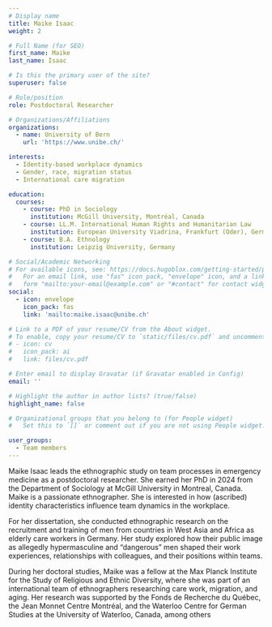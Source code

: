 ```yaml
---
# Display name
title: Maike Isaac
weight: 2

# Full Name (for SEO)
first_name: Maike
last_name: Isaac

# Is this the primary user of the site?
superuser: false

# Role/position
role: Postdoctoral Researcher

# Organizations/Affiliations
organizations:
  - name: University of Bern
    url: 'https://www.unibe.ch/'

interests:
  - Identity-based workplace dynamics
  - Gender, race, migration status
  - International care migration

education:
  courses:
    - course: PhD in Sociology
      institution: McGill University, Montréal, Canada
    - course: LL.M. International Human Rights and Humanitarian Law
      institution: European University Viadrina, Frankfurt (Oder), Germany
    - course: B.A. Ethnology
      institution: Leipzig University, Germany

# Social/Academic Networking
# For available icons, see: https://docs.hugoblox.com/getting-started/page-builder/#icons
#   For an email link, use "fas" icon pack, "envelope" icon, and a link in the
#   form "mailto:your-email@example.com" or "#contact" for contact widget.
social:
  - icon: envelope
    icon_pack: fas
    link: 'mailto:maike.isaac@unibe.ch'

# Link to a PDF of your resume/CV from the About widget.
# To enable, copy your resume/CV to `static/files/cv.pdf` and uncomment the lines below.
# - icon: cv
#   icon_pack: ai
#   link: files/cv.pdf

# Enter email to display Gravatar (if Gravatar enabled in Config)
email: ''

# Highlight the author in author lists? (true/false)
highlight_name: false

# Organizational groups that you belong to (for People widget)
#   Set this to `[]` or comment out if you are not using People widget.

user_groups:
  - Team members
---
```

Maike Isaac leads the ethnographic study on team processes in emergency medicine as a postdoctoral researcher. She earned her PhD in 2024 from the Department of Sociology at McGill University in Montreal, Canada. Maike is a passionate ethnographer. She is interested in how (ascribed) identity characteristics influence team dynamics in the workplace.

For her dissertation, she conducted ethnographic research on the recruitment and training of men from countries in West Asia and Africa as elderly care workers in Germany. Her study explored how their public image as allegedly hypermasculine and “dangerous” men shaped their work experiences, relationships with colleagues, and their positions within teams.

During her doctoral studies, Maike was a fellow at the Max Planck Institute for the Study of Religious and Ethnic Diversity, where she was part of an international team of ethnographers researching care work, migration, and aging. Her research was supported by the Fonds de Recherche du Québec, the Jean Monnet Centre Montréal, and the Waterloo Centre for German Studies at the University of Waterloo, Canada, among others
